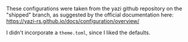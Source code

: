 These configurations were taken from the yazi github repository on the "shipped" branch, as suggested by the official documentation here: https://yazi-rs.github.io/docs/configuration/overview/

I didn't incorporate a `theme.toml`, since I liked the defaults.
